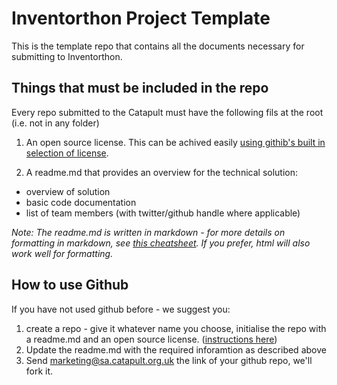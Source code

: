 # Inventorthon Project Template 


This is the template repo that contains all the documents necessary for submitting to Inventorthon. 

## Things that must be included in the repo

Every repo submitted to the Catapult must have the following fils at the root (i.e. not in any folder) 

1. An open source license. 
This can be achived easily [using githib's built in selection of license](https://github.com/blog/1530-choosing-an-open-source-license).

2. A readme.md that provides an overview for the technical solution:
  * overview of solution
  * basic code documentation
  * list of team members (with twitter/github handle where applicable) 

_Note: The readme.md is written in markdown - for more details on formatting in markdown, see [this cheatsheet](https://github.com/adam-p/markdown-here/wiki/Markdown-Cheatsheet). If you prefer, html will also work well for formatting._

## How to use Github

If you have not used github before - we suggest you:

1. create a repo - give it whatever name you choose, initialise the repo with a readme.md and an open source license. ([instructions here](https://help.github.com/articles/create-a-repo))
2. Update the readme.md with the required inforamtion as described above
3. Send [marketing@sa.catapult.org.uk](mailto:marketing@sa.catapult.org.uk) the link of your github repo, we'll fork it. 
